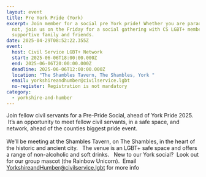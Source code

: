 ```yaml
---
layout: event
title: Pre York Pride (York)
excerpt: Join member for a social pre York pride! Whether you are parading or
  not, join us on the Friday for a social gathering with CS LGBT+ members and
  supportive family and friends.
date: 2025-04-29T08:52:22.355Z
event:
  host: Civil Service LGBT+ Network
  start: 2025-06-06T18:00:00.000Z
  end: 2025-06-06T20:00:00.000Z
  deadline: 2025-06-06T12:00:00.000Z
  location: "The Shambles Tavern, The Shambles, York "
  email: yorkshireandhumber@civilservice.lgbt
  no-register: Registration is not mandatory
category:
  - yorkshire-and-humber
---
```

Join fellow civil servants for a Pre-Pride Social, ahead of York Pride 2025.  It’s an opportunity to meet fellow civil servants, in a safe space, and network, ahead of the counties biggest pride event.  \
\
We’ll be meeting at the Shambles Tavern, on The Shambles, in the heart of the historic and ancient city.   The venue is an LGBT+ safe space and offers a range of non-alcoholic and soft drinks.   New to our York social?  Look out for our group mascot (the Rainbow Unicorn).  Email [YorkshireandHumber@civilservice.lgbt](mailto:YorkshireandHumber@civilservice.lgbt) for more info